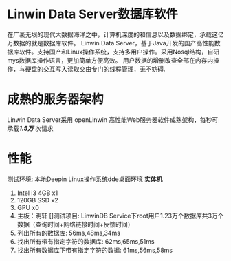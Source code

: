 
# Linwin Data Server数据库软件
在广袤无垠的现代大数据海洋之中，计算机深度的和信息以及数据绑定，承载这亿万数据的就是数据库软件。
Linwin Data Server，基于Java开发的国产高性能数据库软件。支持国产和Linux操作系统，支持多用户操作。采用Nosql结构，自研mys数据库操作语言，更加简单方便高效。
用户数据的增删改查全部在内存内操作，与硬盘的交互写入读取交由专门的线程管理，无不妨碍.

# 成熟的服务器架构
Linwin Data Server采用 openLinwin 高性能Web服务器软件成熟架构，每秒可承载***1.5万*** 次请求

# 性能
测试环境: 本地Deepin Linux操作系统dde桌面环境 **实体机**
1. Intel i3 4GB 		x1
2. 120GB SSD			x2
3. GPU				x0
4. 主板：明轩
[]测试项目: LinwinDB Service下root用户1.23万个数据库共3万个数据（查询时间+网络链接时间+反馈时间）
1. 列出所有的数据库: 56ms,48ms,34ms
2. 找出所有带有指定字符的数据库: 62ms,65ms,51ms
3. 找出所有数据库下带有指定字符的数据: 61ms,56ms,58ms
	
